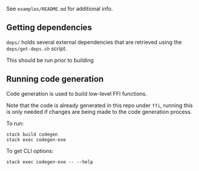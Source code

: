 See `examples/README.md` for additional info.

## Getting dependencies

`deps/` holds several external dependencies that are retrieved using the `deps/get-deps.sh` script.

This should be run prior to building

## Running code generation

Code generation is used to build low-level FFI functions.

Note that the code is already generated in this repo under `ffi`, running this is only needed if changes are being made to the code generation process.

To run:

```
stack build codegen
stack exec codegen-exe
```

To get CLI options:

```
stack exec codegen-exe -- --help
```
